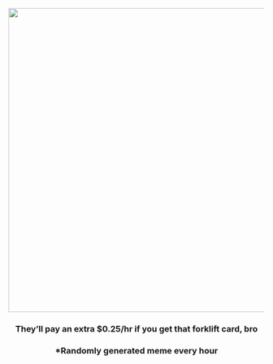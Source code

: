 <p align="center">
        <img src="https://i.redd.it/09w53ytd0z1a1.jpg" width="600" height="600">
        </p>
        <h3 align="center">They’ll pay an extra $0.25/hr if you get that forklift card, bro</h3>
        <h3 align="center">*Randomly generated meme every hour</h3>
    